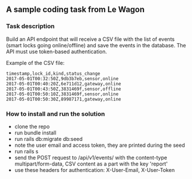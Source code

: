 ## A sample coding task from Le Wagon

### Task description
Build an API endpoint that will receive a CSV file with the list of events (smart locks going online/offline) and save the events in the database.
The API must use token-based authentication.

Example of the CSV file:
```
timestamp,lock_id,kind,status_change
2017-05-01T00:32:50Z,9db3b7eb,sensor,online
2017-05-01T00:40:20Z,6e711d12,gateway,online
2017-05-01T00:43:50Z,3831469f,sensor,offline
2017-05-01T00:50:10Z,3831469f,sensor,online
2017-05-01T00:50:30Z,89987171,gateway,online
```

### How to install and run the solution
- clone the repo
- run bundle install
- run rails db:migrate db:seed
- note the user email and access token, they are printed during the seed
- run rails s
- send the POST request to /api/v1/events/ with the content-type multipart/form-data, CSV content as a part with the key 'report'
- use these headers for authentication: X-User-Email, X-User-Token
